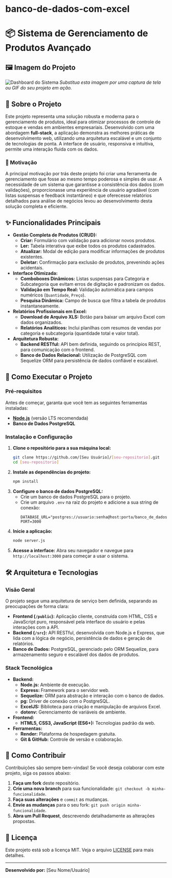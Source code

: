 # banco-de-dados-com-excel
# 📦 Sistema de Gerenciamento de Produtos Avançado

## 🖼️ Imagem do Projeto
![Dashboard do Sistema](https://via.placeholder.com/800x400.png?text=Dashboard+do+Sistema)
*Substitua esta imagem por uma captura de tela ou GIF do seu projeto em ação.*

## 📖 Sobre o Projeto
Este projeto representa uma solução robusta e moderna para o gerenciamento de produtos, ideal para otimizar processos de controle de estoque e vendas em ambientes empresariais. Desenvolvido com uma abordagem **full-stack**, a aplicação demonstra as melhores práticas de desenvolvimento web, utilizando uma arquitetura escalável e um conjunto de tecnologias de ponta. A interface de usuário, responsiva e intuitiva, permite uma interação fluida com os dados.

### 🎯 Motivação
A principal motivação por trás deste projeto foi criar uma ferramenta de gerenciamento que fosse ao mesmo tempo poderosa e simples de usar. A necessidade de um sistema que garantisse a consistência dos dados (com validações), proporcionasse uma experiência de usuário agradável (com listas suspensas e feedback instantâneo) e que oferecesse relatórios detalhados para análise de negócios levou ao desenvolvimento desta solução completa e eficiente.

## ✨ Funcionalidades Principais
*   **Gestão Completa de Produtos (CRUD):**
    *   **Criar:** Formulário com validação para adicionar novos produtos.
    *   **Ler:** Tabela interativa que exibe todos os produtos cadastrados.
    *   **Atualizar:** Modal de edição para modificar informações de produtos existentes.
    *   **Deletar:** Confirmação para exclusão de produtos, prevenindo ações acidentais.
*   **Interface Otimizada:**
    *   **Comboboxes Dinâmicos:** Listas suspensas para Categoria e Subcategoria que evitam erros de digitação e padronizam os dados.
    *   **Validação em Tempo Real:** Validação automática para campos numéricos (`Quantidade`, `Preço`).
    *   **Pesquisa Dinâmica:** Campo de busca que filtra a tabela de produtos instantaneamente.
*   **Relatórios Profissionais em Excel:**
    *   **Download de Arquivo XLS:** Botão para baixar um arquivo Excel com dados organizados.
    *   **Relatórios Analíticos:** Inclui planilhas com resumos de vendas por categoria e subcategoria (quantidade total e valor total).
*   **Arquitetura Robusta:**
    *   **Backend RESTful:** API bem definida, seguindo os princípios REST, para comunicação com o frontend.
    *   **Banco de Dados Relacional:** Utilização de PostgreSQL com Sequelize ORM para persistência de dados confiável e escalável.

## 🚀 Como Executar o Projeto
### Pré-requisitos
Antes de começar, garanta que você tem as seguintes ferramentas instaladas:
*   [**Node.js**](https://nodejs.org/) (versão LTS recomendada)
*   **Banco de Dados PostgreSQL**

### Instalação e Configuração
1.  **Clone o repositório para a sua máquina local:**
    ```sh
    git clone https://github.com/[Seu Usuário]/[seu-repositorio].git
    cd [seu-repositorio]
    ```
2.  **Instale as dependências do projeto:**
    ```sh
    npm install
    ```
3.  **Configure o banco de dados PostgreSQL:**
    *   Crie um banco de dados PostgreSQL para o projeto.
    *   Crie um arquivo `.env` na raiz do projeto e adicione a sua string de conexão:
        ```env
        DATABASE_URL="postgres://usuario:senha@host:porta/banco_de_dados"
        PORT=3000
        ```
4.  **Inicie a aplicação:**
    ```sh
    node server.js
    ```
5.  **Acesse a interface:**
    Abra seu navegador e navegue para `http://localhost:3000` para começar a usar o sistema.

## 🛠️ Arquitetura e Tecnologias
### Visão Geral
O projeto segue uma arquitetura de serviço bem definida, separando as preocupações de forma clara:
*   **Frontend (`/public`):** Aplicação cliente, construída com HTML, CSS e JavaScript puro, responsável pela interface do usuário e pelas interações com a API.
*   **Backend (`/src`):** API RESTful, desenvolvida com Node.js e Express, que lida com a lógica de negócio, persistência de dados e geração de relatórios.
*   **Banco de Dados:** PostgreSQL, gerenciado pelo ORM Sequelize, para armazenamento seguro e escalável dos dados de produtos.

### Stack Tecnológica
*   **Backend:**
    *   **Node.js:** Ambiente de execução.
    *   **Express:** Framework para o servidor web.
    *   **Sequelize:** ORM para abstração e interação com o banco de dados.
    *   **pg:** Driver de conexão com o PostgreSQL.
    *   **ExcelJS:** Biblioteca para criação e manipulação de arquivos Excel.
    *   **dotenv:** Gerenciamento de variáveis de ambiente.
*   **Frontend:**
    *   **HTML5, CSS3, JavaScript (ES6+):** Tecnologias padrão da web.
*   **Ferramentas:**
    *   **Render:** Plataforma de hospedagem gratuita.
    *   **Git & GitHub:** Controle de versão e colaboração.

## 🤝 Como Contribuir
Contribuições são sempre bem-vindas! Se você deseja colaborar com este projeto, siga os passos abaixo:
1.  **Faça um fork** deste repositório.
2.  **Crie uma nova branch** para sua funcionalidade: `git checkout -b minha-funcionalidade`.
3.  **Faça suas alterações** e `commit` as mudanças.
4.  **Envie as mudanças** para o seu fork: `git push origin minha-funcionalidade`.
5.  **Abra um Pull Request**, descrevendo detalhadamente as alterações propostas.

## 📝 Licença
Este projeto está sob a licença MIT. Veja o arquivo [LICENSE](LICENSE) para mais detalhes.

---
**Desenvolvido por:** [Seu Nome/Usuário]

